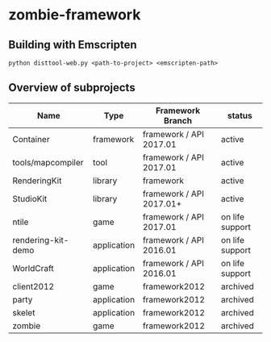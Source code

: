 # zombie-framework

## Building with Emscripten
`python disttool-web.py <path-to-project> <emscripten-path>`

## Overview of subprojects

Name | Type | Framework Branch | status
-----|------|------------------|-------
Container|framework|framework / API 2017.01|active
tools/mapcompiler|tool|framework / API 2017.01|active
RenderingKit|library|framework|active
StudioKit|library|framework / API 2017.01+|active
ntile|game|framework / API 2017.01|on life support
rendering-kit-demo|application|framework / API 2016.01|on life support
WorldCraft|application|framework / API 2016.01|on life support
client2012|game|framework2012|archived
party|application|framework2012|archived
skelet|application|framework2012|archived
zombie|game|framework2012|archived
